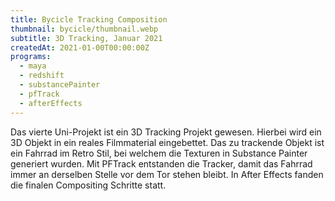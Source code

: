 ```yaml
---
title: Bycicle Tracking Composition
thumbnail: bycicle/thumbnail.webp
subtitle: 3D Tracking, Januar 2021
createdAt: 2021-01-00T00:00:00Z
programs:
  - maya
  - redshift
  - substancePainter
  - pfTrack
  - afterEffects
---
```


Das vierte Uni-Projekt ist ein 3D Tracking Projekt gewesen. Hierbei wird ein 3D Objekt in ein reales Filmmaterial eingebettet.
Das zu trackende Objekt ist ein Fahrrad im Retro Stil, bei welchem die Texturen in Substance Painter generiert wurden.
Mit PFTrack entstanden die Tracker, damit das Fahrrad immer an derselben Stelle vor dem Tor stehen bleibt.
In After Effects fanden die finalen Compositing Schritte statt.

<youtube-link video="PkKU9GS_rfk"></youtube-link>
<artstation-link artwork="D5o4Y0"></artstation-link>

<asset-video src="bycicle/splitscreen.mp4"></asset-video>

<asset-image src="bycicle/front.jpg" alt="Fahrrad Frontansicht"></asset-image>
<asset-image src="bycicle/rear.jpg" alt="Fahrrad Rückansicht"></asset-image>
<asset-image src="bycicle/top.jpg" alt="Fahrrad Vogelperspektive"></asset-image>

